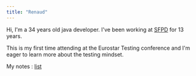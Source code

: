 ```yaml
---
title: "Renaud"
---
```


Hi, I'm a 34 years old java developer. I've been working at [SFPD](people/SFPD.md) for 13 years.

This is my first time attending at the Eurostar Testing conference and I'm eager to learn more about the testing mindset.

My notes : [list](/tags/Renaud)
